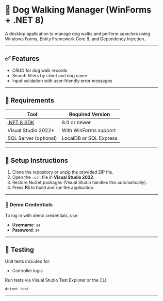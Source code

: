 # 🐶 Dog Walking Manager (WinForms + .NET 8)

A desktop application to manage dog walks and perform searches using Windows Forms, Entity Framework Core 8, and Dependency Injection.

---

## ✅ Features

- CRUD for dog walk records
- Search filters by client and dog name
- Input validation with user-friendly error messages

---

## 🧱 Requirements

| Tool                      | Required Version     |
|---------------------------|----------------------|
| [.NET 8 SDK](https://dotnet.microsoft.com) | 8.0 or newer        |
| Visual Studio 2022+       | With WinForms support|
| SQL Server (optional)     | LocalDB or SQL Express|

---

## 🚀 Setup Instructions

1. Clone the repository or unzip the provided ZIP file.
2. Open the `.sln` file in **Visual Studio 2022**.
3. Restore NuGet packages (Visual Studio handles this automatically).
4. Press **F5** to build and run the application.

---

### 🔐 Demo Credentials

To log in with demo credentials, use:

- **Username**: `sa`
- **Password**: `$4`

---

## 🧪 Testing

Unit tests included for:
- Controller logic

Run tests via Visual Studio Test Explorer or the CLI:

```bash
dotnet test
```

---